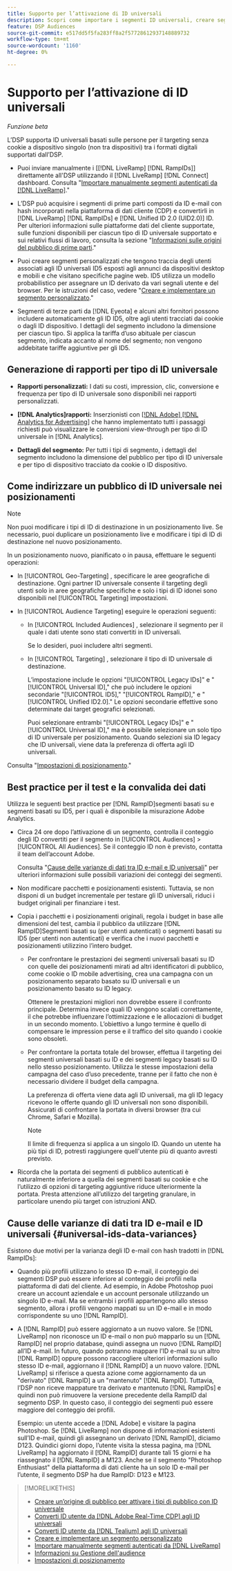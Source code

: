 ```yaml
---
title: Supporto per l’attivazione di ID universali
description: Scopri come importare i segmenti ID universali, creare segmenti personalizzati per monitorare gli ID universali e convertire altri identificatori utente nei segmenti di prime parti in ID universali per il targeting senza cookie.
feature: DSP Audiences
source-git-commit: e517dd5f5fa283ff8a2f57728612937148889732
workflow-type: tm+mt
source-wordcount: '1160'
ht-degree: 0%

---
```


# Supporto per l’attivazione di ID universali

<!-- Once we have CDP support for ID5 and can set up activation via sources, then maybe I can move this info into "About Sources" and "About Audiences." Or maybe make this the go-to page, removing info from those other pages? -->

*Funzione beta*

L’DSP supporta ID universali basati sulle persone per il targeting senza cookie a dispositivo singolo (non tra dispositivi) tra i formati digitali supportati dall’DSP.

* Puoi inviare manualmente i [[!DNL LiveRamp] [!DNL RampIDs]] direttamente all&#39;DSP utilizzando il [!DNL LiveRamp] [!DNL Connect] dashboard. Consulta &quot;[Importare manualmente segmenti autenticati da [!DNL LiveRamp]](/help/dsp/audiences/sources/source-import-liveramp-segments.md).&quot;

* L’DSP può acquisire i segmenti di prime parti composti da ID e-mail con hash incorporati nella piattaforma di dati cliente (CDP) e convertirli in [!DNL LiveRamp] [!DNL RampIDs] e [!DNL Unified ID 2.0 (UID2.0)] ID. Per ulteriori informazioni sulle piattaforme dati del cliente supportate, sulle funzioni disponibili per ciascun tipo di ID universale supportato e sui relativi flussi di lavoro, consulta la sezione &quot;[Informazioni sulle origini del pubblico di prime parti](/help/dsp/audiences/sources/source-about.md).&quot;

* Puoi creare segmenti personalizzati che tengono traccia degli utenti associati agli ID universali ID5 esposti agli annunci da dispositivi desktop e mobili e che visitano specifiche pagine web. ID5 utilizza un modello probabilistico per assegnare un ID derivato da vari segnali utente e del browser. Per le istruzioni del caso, vedere &quot;[Creare e implementare un segmento personalizzato](/help/dsp/audiences/custom-segment-create.md).&quot;

* Segmenti di terze parti da [!DNL Eyeota] e alcuni altri fornitori possono includere automaticamente gli ID ID5, oltre agli utenti tracciati dai cookie o dagli ID dispositivo. I dettagli del segmento includono la dimensione per ciascun tipo. Si applica la tariffa d’uso abituale per ciascun segmento, indicata accanto al nome del segmento; non vengono addebitate tariffe aggiuntive per gli ID5.

<!-- Make above statement more generic when other ID types are available 

* Some third-party segment vendors have started including universal IDs in their segments, and you can use them in saved audiences and as placement targets without any extra steps or extra fees.
-->

## Generazione di rapporti per tipo di ID universale

* **Rapporti personalizzati:** I dati su costi, impression, clic, conversione e frequenza per tipo di ID universale sono disponibili nei rapporti personalizzati.

* **[!DNL Analytics]rapporti:** Inserzionisti con [[!DNL Adobe] [!DNL Analytics for Advertising]](/help/integrations/analytics/overview.md) che hanno implementato tutti i passaggi richiesti può visualizzare le conversioni view-through per tipo di ID universale in [!DNL Analytics].

* **Dettagli del segmento:** Per tutti i tipi di segmento, i dettagli del segmento includono la dimensione del pubblico per tipo di ID universale e per tipo di dispositivo tracciato da cookie o ID dispositivo.

## Come indirizzare un pubblico di ID universale nei posizionamenti

>[!NOTE]
>
>Non puoi modificare i tipi di ID di destinazione in un posizionamento live. Se necessario, puoi duplicare un posizionamento live e modificare i tipi di ID di destinazione nel nuovo posizionamento.

In un posizionamento nuovo, pianificato o in pausa, effettuare le seguenti operazioni:

* In [!UICONTROL Geo-Targeting] , specificare le aree geografiche di destinazione. Ogni partner ID universale consente il targeting degli utenti solo in aree geografiche specifiche e solo i tipi di ID idonei sono disponibili nel [!UICONTROL Targeting] impostazioni.

* In [!UICONTROL Audience Targeting] eseguire le operazioni seguenti:

   * In [!UICONTROL Included Audiences] , selezionare il segmento per il quale i dati utente sono stati convertiti in ID universali.

     Se lo desideri, puoi includere altri segmenti.

   * In [!UICONTROL Targeting] , selezionare il tipo di ID universale di destinazione.

     L’impostazione include le opzioni &quot;[!UICONTROL Legacy IDs]&quot; e &quot;[!UICONTROL Universal ID],&quot; che può includere le opzioni secondarie &quot;[!UICONTROL ID5],&quot; &quot;[!UICONTROL RampID],&quot; e &quot;[!UICONTROL Unified ID2.0].&quot; Le opzioni secondarie effettive sono determinate dai target geografici selezionati.

     Puoi selezionare entrambi &quot;[!UICONTROL Legacy IDs]&quot; e &quot;[!UICONTROL Universal ID],&quot; ma è possibile selezionare un solo tipo di ID universale per posizionamento. Quando selezioni sia ID legacy che ID universali, viene data la preferenza di offerta agli ID universali.

Consulta &quot;[Impostazioni di posizionamento](/help/dsp/campaign-management/placements/placement-settings.md).&quot;

## Best practice per il test e la convalida dei dati

Utilizza le seguenti best practice per [!DNL RampID]segmenti basati su e segmenti basati su ID5, per i quali è disponibile la misurazione Adobe Analytics.

* Circa 24 ore dopo l’attivazione di un segmento, controlla il conteggio degli ID convertiti per il segmento in [!UICONTROL Audiences] > [!UICONTROL All Audiences]. Se il conteggio ID non è previsto, contatta il team dell’account Adobe.

  Consulta &quot;[Cause delle varianze di dati tra ID e-mail e ID universali](#universal-ids-data-variances)&quot; per ulteriori informazioni sulle possibili variazioni dei conteggi dei segmenti.

* Non modificare pacchetti e posizionamenti esistenti. Tuttavia, se non disponi di un budget incrementale per testare gli ID universali, riduci i budget originali per finanziare i test.

* Copia i pacchetti e i posizionamenti originali, regola i budget in base alle dimensioni del test, cambia il pubblico da utilizzare [!DNL RampID]Segmenti basati su (per utenti autenticati) o segmenti basati su ID5 (per utenti non autenticati) e verifica che i nuovi pacchetti e posizionamenti utilizzino l’intero budget.

   * Per confrontare le prestazioni dei segmenti universali basati su ID con quelle dei posizionamenti mirati ad altri identificatori di pubblico, come cookie o ID mobile advertising, crea una campagna con un posizionamento separato basato su ID universali e un posizionamento basato su ID legacy.

     Ottenere le prestazioni migliori non dovrebbe essere il confronto principale. Determina invece quali ID vengono scalati correttamente, il che potrebbe influenzare l’ottimizzazione e le allocazioni di budget in un secondo momento. L’obiettivo a lungo termine è quello di compensare le impression perse e il traffico del sito quando i cookie sono obsoleti.

   * Per confrontare la portata totale del browser, effettua il targeting dei segmenti universali basati su ID e dei segmenti legacy basati su ID nello stesso posizionamento. Utilizza le stesse impostazioni della campagna del caso d’uso precedente, tranne per il fatto che non è necessario dividere il budget della campagna.

     La preferenza di offerta viene data agli ID universali, ma gli ID legacy ricevono le offerte quando gli ID universali non sono disponibili. Assicurati di confrontare la portata in diversi browser (tra cui Chrome, Safari e Mozilla).

     >[!NOTE]
     >
     >Il limite di frequenza si applica a un singolo ID. Quando un utente ha più tipi di ID, potresti raggiungere quell&#39;utente più di quanto avresti previsto.

* Ricorda che la portata dei segmenti di pubblico autenticati è naturalmente inferiore a quella dei segmenti basati su cookie e che l’utilizzo di opzioni di targeting aggiuntive riduce ulteriormente la portata. Presta attenzione all’utilizzo del targeting granulare, in particolare unendo più target con istruzioni AND.

## Cause delle varianze di dati tra ID e-mail e ID universali {#universal-ids-data-variances}

Esistono due motivi per la varianza degli ID e-mail con hash tradotti in [!DNL RampIDs]:

* Quando più profili utilizzano lo stesso ID e-mail, il conteggio dei segmenti DSP può essere inferiore al conteggio dei profili nella piattaforma di dati del cliente. Ad esempio, in Adobe Photoshop puoi creare un account aziendale e un account personale utilizzando un singolo ID e-mail. Ma se entrambi i profili appartengono allo stesso segmento, allora i profili vengono mappati su un ID e-mail e in modo corrispondente su uno [!DNL RampID].

* A [!DNL RampID] può essere aggiornato a un nuovo valore. Se [!DNL LiveRamp] non riconosce un ID e-mail o non può mapparlo su un [!DNL RampID] nel proprio database, quindi assegna un nuovo [!DNL RampID] all’ID e-mail. In futuro, quando potranno mappare l’ID e-mail su un altro [!DNL RampID] oppure possono raccogliere ulteriori informazioni sullo stesso ID e-mail, aggiornano il [!DNL RampID] a un nuovo valore. [!DNL LiveRamp] si riferisce a questa azione come aggiornamento da un &quot;derivato&quot; [!DNL RampID] a un &quot;mantenuto&quot; [!DNL RampID]. Tuttavia, l’DSP non riceve mappature tra derivato e mantenuto [!DNL RampIDs] e quindi non può rimuovere la versione precedente della RampID dal segmento DSP. In questo caso, il conteggio dei segmenti può essere maggiore del conteggio dei profili.

  Esempio: un utente accede a [!DNL Adobe] e visitare la pagina Photoshop. Se [!DNL LiveRamp] non dispone di informazioni esistenti sull’ID e-mail, quindi gli assegnano un derivato [!DNL RampID], diciamo D123. Quindici giorni dopo, l’utente visita la stessa pagina, ma [!DNL LiveRamp] ha aggiornato il [!DNL RampID] durante tali 15 giorni e ha riassegnato il [!DNL RampID] a M123. Anche se il segmento &quot;Photoshop Enthusiast&quot; della piattaforma di dati cliente ha un solo ID e-mail per l’utente, il segmento DSP ha due RampID: D123 e M123.

>[!MORELIKETHIS]
>
>* [Creare un’origine di pubblico per attivare i tipi di pubblico con ID universale](/help/dsp/audiences/sources/source-create.md)
>* [Converti ID utente da [!DNL Adobe Real-Time CDP] agli ID universali](/help/dsp/audiences/sources/source-adobe-rtcdp.md)
>* [Converti ID utente da [!DNL Tealium] agli ID universali](/help/dsp/audiences/sources/source-tealium.md)
>* [Creare e implementare un segmento personalizzato](/help/dsp/audiences/custom-segment-create.md)
>* [Importare manualmente segmenti autenticati da [!DNL LiveRamp]](/help/dsp/audiences/sources/source-import-liveramp-segments.md)
>* [Informazioni su Gestione dell&#39;audience](/help/dsp/audiences/audience-about.md)
>* [Impostazioni di posizionamento](/help/dsp/campaign-management/placements/placement-settings.md)
